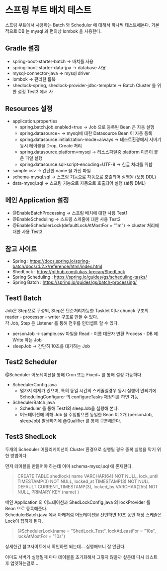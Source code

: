 # 스프링 부트 배치 테스트
스프링 부트에서 사용하는 Batch 와 Scheduler 에 대해서 하나씩 테스트해본다. 기본적으로 DB 는 mysql 과 편의상 lombok 을 사용한다.

## Gradle 설정
* spring-boot-starter-batch -> 배치를 사용
* spring-boot-starter-data-jpa -> database 사용
* mysql-connector-java -> mysql driver
* lombok -> 편리한 롬복
* shedlock-spring, shedlock-provider-jdbc-template -> Batch Cluster 를 위한 설정 Test3 에서 사

## Resources 설정
* application.properties
    * spring.batch.job.enabled=true -> Job 으로 등록된 Bean 은 자동 실행
    * spring.datasource~ -> mysql에 대한 Datasource Bean 이 자동 등록
    * spring.datasource.initialization-mode=always -> 테스트환경에서 서버기동시 테이블을 Drop, Create 처리
    * spring.datasource.platform=mysql -> 리소스파일중 platform 이름이 붙은 파일 실행
    * spring.datasource.sql-script-encoding=UTF-8 -> 한글 처리를 위함
* sample.csv -> 간단한 name 을 가진 파일
* schema-mysql.sql -> 스프링 기능으로 자동으로 호출되어 실행됨 (보통 DDL)
* data-mysql.sql -> 스프링 기능으로 자동으로 호출되어 실행 (보통 DML)

## 메인 Application 설정
* @EnableBatchProcessing -> 스프링 배치에 대한 사용 Test1
* @EnableScheduling -> 스프링 스케줄에 대한 사용 Test2
* @EnableSchedulerLock(defaultLockAtMostFor = "1m") -> cluster 처리에 대한 사용 Test3

## 참고 사이트 
* Spring : https://docs.spring.io/spring-batch/docs/4.2.x/reference/html/index.html
* ShedLock : https://github.com/lukas-krecan/ShedLock
* Spring Scheduling : https://spring.io/guides/gs/scheduling-tasks/
* Spring Batch : https://spring.io/guides/gs/batch-processing/

## Test1 Batch
Job은 Step으로 구성되, Step은 단순처리가능한 Tasklet 이나 chunck 구조의 reader - processor - writer 구조로 만들 수 있다.  
각 Job, Step 은 Listener 를 통해 전후를 인터셉트 할 수 있다.

* personJob -> sample.csv 파일을 Read - 이름 대문자 변환 Process - DB 에 Write 하는 Job
* sleepJob -> 간단히 10초를 대기하는 Job

## Test2 Scheduler
@Scheduler 어노테이션을 통해 Cron 또는 Fixed~ 를 통해 설정 가능하다

* SchedulerConfig.java
    * 몇가지 예제가 있으며, 특히 동일 시간의 스케줄일경우 동시 실행이 안되기에 SchedulingConfigurer 의 configureTasks 재정의를 하면 가능
* SchedulerBatch.java
    * Scheduler 를 통해 Test1의 sleepJob을 실행해 본다.
    * 어노테이션에 의해 Job 을 주입받으면 동일한 Bean 이 2개 (personJob, sleepJob) 발생하기에 @Qualifier 를 통해 구분해준다.

## Test3 ShedLock
두개의 Scheduler 어플리케이션이 Cluster 환경으로 실행될 경우 중복 실행을 막기 위한 방법이다  

먼저 테이블을 만들어야 하는데 이미 schema-mysql.sql 에 존재한다.
> CREATE TABLE shedlock(
      name VARCHAR(64) NOT NULL,
      lock_until TIMESTAMP(3) NOT NULL,
      locked_at TIMESTAMP(3) NOT NULL DEFAULT CURRENT_TIMESTAMP(3),
      locked_by VARCHAR(255) NOT NULL,
      PRIMARY KEY (name)
  )

메인 Application 의 어노테이션과 ShedLockConfig.java 의 lockProvider 를 Bean 으로 등록해준다.  
SchedulerBatch.java 에서 아래처럼 어노테이션을 선언하면 10초 동안 해당 스케줄은 Lock이 잡히게 된다.  
> @SchedulerLock(name = "ShedLock_Test", lockAtLeastFor = "10s", lockAtMostFor = "10s")

상세한건 참고사이트에서 확인하면 되는데... 실행해보니 잘 안된다.  

아마도 서버가 실행될때 마다 테이블을 초기화해서 그렇지 않을까 싶은데 다시 테스트 후 업뎃하는걸로...



